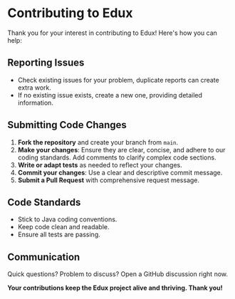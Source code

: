 # Contributing to Edux

Thank you for your interest in contributing to Edux! Here's how you can help:

## Reporting Issues

- Check existing issues for your problem, duplicate reports can create extra work.
- If no existing issue exists, create a new one, providing detailed information.

## Submitting Code Changes

1. **Fork the repository** and create your branch from `main`.
2. **Make your changes**: Ensure they are clear, concise, and adhere to our coding standards. Add comments to clarify complex code sections.
3. **Write or adapt tests** as needed to reflect your changes.
4. **Commit your changes**: Use a clear and descriptive commit message.
5. **Submit a Pull Request** with comprehensive request message.

## Code Standards

- Stick to Java coding conventions.
- Keep code clean and readable.
- Ensure all tests are passing.

## Communication

Quick questions? Problem to discuss? Open a GitHub discussion right now.

**Your contributions keep the Edux project alive and thriving. Thank you!**
